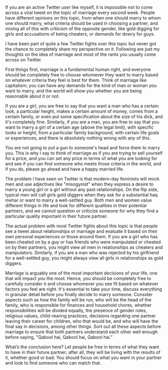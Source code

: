 If you are an active Twitter user like myself, it is impossible not to come across a viral tweet on the topic of marriage every second week. People have different opinions on this topic, from when one should marry to whom one should marry, what criteria should be used in choosing a partner, and mixing all of this with criticism of the opposite gender, like gold digging for girls and accusations of being cheaters, or demands for dowry for guys.

I have been part of quite a few Twitter fights over this topic but never got the chance to completely share my perspective on it. Following are just my thoughts on the idea of marriage and most of the rants you usually come across on Twitter.

First things first, marriage is a fundamental human right, and everyone should be completely free to choose whomever they want to marry based on whatever criteria they feel is best for them. Think of marriage like capitalism; you can have any demands for the kind of man or woman you want to marry, and the world will show you whether you are being reasonable about it or not.

If you are a girl, you are free to say that you want a man who has a certain look, a particular height, makes a certain amount of money, comes from a certain family, or even put some specification about the size of his dick, and it's completely fine. Similarly, if you are a man, you are free to say that you want to marry a girl of a certain age (above the legal limit), with specific looks or height, from a particular family background, with certain life goals or experiences, and there is absolutely nothing wrong with any of this.

You are not going to put a gun to someone's head and force them to marry you. This is why I say to think of marriage as if you are trying to sell yourself for a price, and you can set any price in terms of what you are looking for and see if you can find someone who meets those criteria in the world, and if you do, please go ahead and have a happy married life.

The problem I have seen on Twitter is that modern-day feminists will mock men and use adjectives like "misogynist" when they express a desire to marry a young girl or a girl without any past relationships. On the flip side, typical men will call girls gold diggers when they ask for a substantial haq mehar or want to marry a well-settled guy. Both men and women value different things in life and look for different qualities in their potential partners, and we cannot question or criticize someone for why they find a particular quality important in their future partner.

The actual problem with most Twitter fights about this topic is that people see a tweet about relationships or marriage and evaluate it based on their own personal experiences or those around them. If you are a girl who has been cheated on by a guy or has friends who were manipulated or cheated on by their partners, you might view all men in relationships as cheaters and manipulators. Similarly, if you are a man who was rejected by his girlfriend for a well-settled guy, you might always view all girls in relationships as gold diggers.

Marriage is arguably one of the most important decisions of your life, one that will impact you the most. Hence, you should be completely free to carefully consider it and choose whomever you see fit based on whatever factors you feel are right. It's essential to take your time, discuss everything in granular detail before you finally decide to marry someone. Consider aspects such as how the family will be run, who will be the head of the family, who is responsible for finances and household chores, whether responsibilities will be divided equally, the presence of gender roles, religious values, child-rearing practices, decisions regarding one partner leaving their career for children, who that would be, and who will have the final say in decisions, among other things. Sort out all these aspects before marriage to ensure that both partners understand each other well enough before saying, "Qabool hai, Qabool hai, Qabool hai."

What’s the conclusion here? Let people be free in terms of what they want to have in their future partner; after all, they will be living with the results of it, whether good or bad. You should focus on what you want in your partner and look to find someone who can match that.
